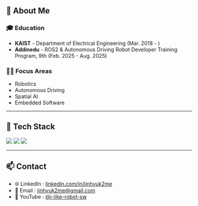 <!-- About -->
## 👋 About Me

### 🎓 **Education**
- **KAIST** - Department of Electrical Engineering (Mar. 2018 - )
- **Addinedu** - ROS2 & Autonomous Driving Robot Developer Training Program, 9th (Feb. 2025 - Aug. 2025)
    
### 👨‍💻 **Focus Areas**
- Robotics
- Autonomous Driving
- Spatial AI
- Embedded Software

---

## 🚀 Tech Stack
<p align="left">
  <img src="https://img.shields.io/badge/ROS2-22314E?style=for-the-badge&logo=ros&logoColor=white"/>
  <img src="https://img.shields.io/badge/Python-3776AB?style=for-the-badge&logo=python&logoColor=white"/>
  <img src="https://img.shields.io/badge/C++-00599C?style=for-the-badge&logo=cplusplus&logoColor=white"/>
</p>

---

## 📫 Contact
- 🌐 LinkedIn : [linkedin.com/in/jinhyuk2me](https://www.linkedin.com/in/jinhyuk2me)
- 📧 Email : [jinhyuk2me@gmail.com](mailto:jinhyuk2me@gmail.com)  
- 🎥 YouTube : [@i-like-robot-sw](https://www.youtube.com/@i-like-robot-sw)  
